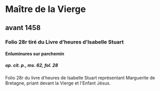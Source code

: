 # Maître de la Vierge

## avant 1458

### Folio 28r tiré du Livre d’heures d’Isabelle Stuart

#### Enluminures sur parchemin

##### op. cit. p., ms. 62, fol. 28

Folio 28r du livre d'heures de Isabelle Stuart représentant Marguerite de Bretagne, priant devant la Vierge et l'Enfant Jésus.
